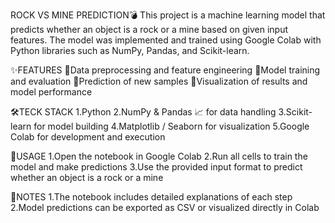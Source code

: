 ROCK VS MINE PREDICTION💣
This project is a machine learning model that predicts whether an object is a rock or a mine based on given input features. The model was implemented and trained using Google Colab with Python libraries such as NumPy, Pandas, and Scikit-learn.

✨FEATURES
🔹Data preprocessing and feature engineering
🔹Model training and evaluation
🔹Prediction of new samples
🔹Visualization of results and model performance

🛠TECK STACK
1.Python
2.NumPy & Pandas 📈 for data handling
3.Scikit-learn for model building
4.Matplotlib / Seaborn for visualization
5.Google Colab for development and execution

🚀USAGE
1.Open the notebook in Google Colab
2.Run all cells to train the model and make predictions
3.Use the provided input format to predict whether an object is a rock or a mine

📝NOTES
1.The notebook includes detailed explanations of each step
2.Model predictions can be exported as CSV or visualized directly in Colab
